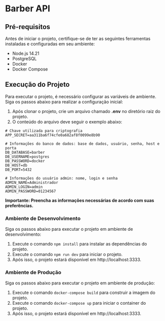 # Barber API

## Pré-requisitos
Antes de iniciar o projeto, certifique-se de ter as seguintes ferramentas instaladas e configuradas em seu ambiente:

- Node.js 14.21
- PostgreSQL
- Docker
- Docker Compose

## Execução do Projeto
Para executar o projeto, é necessário configurar as variáveis de ambiente. Siga os passos abaixo para realizar a configuração inicial:

1. Após clonar o projeto, crie um arquivo chamado **.env** no diretório raiz do projeto.
2. O conteúdo do arquivo deve seguir o exemplo abaixo:

```env
# Chave utilizada para criptografia
APP_SECRET=aa311ba6f74cfe0a682af8f0099e8b90

# Informações do banco de dados: base de dados, usuário, senha, host e porta
DB_DATABASE=barber
DB_USERNAME=postgres
DB_PASSWORD=docker
DB_HOST=db
DB_PORT=5432

# Informações do usuário admin: nome, login e senha
ADMIN_NAME=Administrador
ADMIN_LOGIN=admin
ADMIN_PASSWORD=01234567
```

**Importante: Preencha as informações necessárias de acordo com suas preferências.**

### Ambiente de Desenvolvimento
Siga os passos abaixo para executar o projeto em ambiente de desenvolvimento:

1. Execute o comando `npm install` para instalar as dependências do projeto.
2. Execute o comando `npm run dev` para iniciar o projeto.
3. Após isso, o projeto estará disponível em http://localhost:3333.

### Ambiente de Produção
Siga os passos abaixo para executar o projeto em ambiente de produção:

1. Execute o comando `docker-compose build` para construir a imagem do projeto.
2. Execute o comando `docker-compose up` para iniciar o container do projeto.
3. Após isso, o projeto estará disponível em http://localhost:3333.

